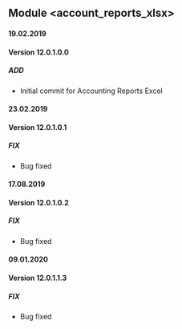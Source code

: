 ## Module <account_reports_xlsx>

#### 19.02.2019
#### Version 12.0.1.0.0
##### ADD
- Initial commit for Accounting Reports Excel

#### 23.02.2019
#### Version 12.0.1.0.1
##### FIX
- Bug fixed

#### 17.08.2019
#### Version 12.0.1.0.2
##### FIX
- Bug fixed

#### 09.01.2020
#### Version 12.0.1.1.3
##### FIX
- Bug fixed
